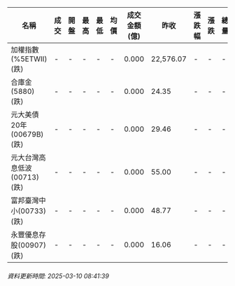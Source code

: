 | 名稱 | 成交 | 開盤 | 最高 | 最低 | 均價 | 成交金額(億) | 昨收 | 漲跌幅 | 漲跌 | 總量 | 昨量 | 振幅 |
| -------- | -------- | -------- | -------- |-------- | -------- | -------- |-------- |-------- |-------- | -------- | -------- |-------- |
|加權指數(%5ETWII) (跌)|-|-|-|-|-|0.000|22,576.07|-|-|-|-|0.00%|
|合庫金(5880) (跌)|-|-|-|-|-|0.000|24.35|-|-|-|-|0.00%|
|元大美債20年(00679B) (跌)|-|-|-|-|-|0.000|29.46|-|-|-|-|0.00%|
|元大台灣高息低波(00713) (跌)|-|-|-|-|-|0.000|55.00|-|-|-|-|0.00%|
|富邦臺灣中小(00733) (跌)|-|-|-|-|-|0.000|48.77|-|-|-|-|0.00%|
|永豐優息存股(00907) (跌)|-|-|-|-|-|0.000|16.06|-|-|-|-|0.00%|
###### 資料更新時間: 2025-03-10 08:41:39